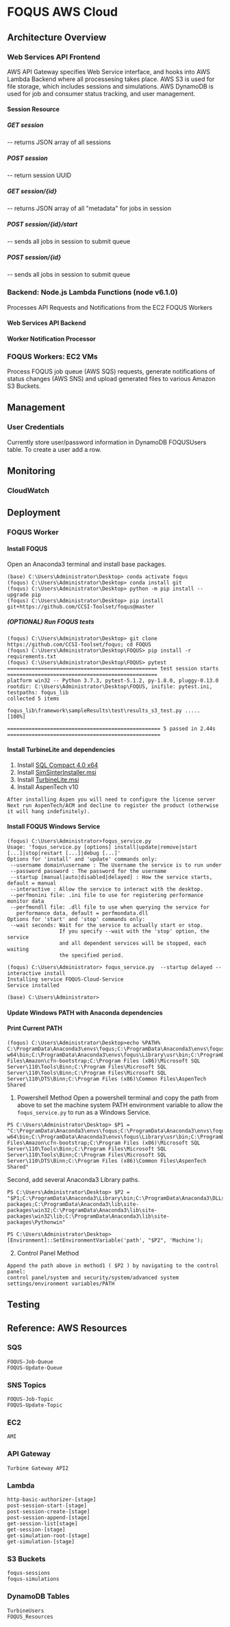 # FOQUS AWS Cloud

##  Architecture Overview
### Web Services API Frontend
AWS API Gateway specifies Web Service interface, and hooks into AWS Lambda Backend where all processesing takes place.
AWS S3 is used for file storage, which includes sessions and simulations.
AWS DynamoDB is used for job and consumer status tracking, and user management.

#### Session Resource
##### GET session
-- returns JSON array of all sessions
##### POST session
-- return session UUID
##### GET session/{id}
-- returns JSON array of all "metadata" for jobs in session
##### POST session/{id}/start
-- sends all jobs in session to submit queue
##### POST session/{id}
-- sends all jobs in session to submit queue

### Backend: Node.js Lambda Functions (node v6.1.0)
Processes API Requests and Notifications from the EC2 FOQUS Workers
#### Web Services API Backend
#### Worker Notification Processor

### FOQUS Workers: EC2 VMs
Process FOQUS job queue (AWS SQS) requests, generate notifications of status changes (AWS SNS) and upload generated files to various Amazon S3 Buckets.

## Management
### User Credentials
Currently store user/password information in DynamoDB FOQUSUsers table.  To create a user add a row.

## Monitoring
### CloudWatch

## Deployment
### FOQUS Worker
#### Install FOQUS
Open an Anaconda3 terminal and install base packages.
```
(base) C:\Users\Administrator\Desktop> conda activate foqus
(foqus) C:\Users\Administrator\Desktop> conda install git
(foqus) C:\Users\Administrator\Desktop> python -m pip install --upgrade pip
(foqus) C:\Users\Administrator\Desktop> pip install git+https://github.com/CCSI-Toolset/foqus@master
```
##### (OPTIONAL) Run FOQUS tests
```
(foqus) C:\Users\Administrator\Desktop> git clone https://github.com/CCSI-Toolset/foqus; cd FOQUS
(foqus) C:\Users\Administrator\Desktop\FOQUS> pip install -r requirements.txt
(foqus) C:\Users\Administrator\Desktop\FOQUS> pytest
================================================= test session starts =================================================
platform win32 -- Python 3.7.3, pytest-5.1.2, py-1.8.0, pluggy-0.13.0
rootdir: C:\Users\Administrator\Desktop\FOQUS, inifile: pytest.ini, testpaths: foqus_lib
collected 5 items

foqus_lib\framework\sampleResults\test\results_s3_test.py .....                                                  [100%]

================================================== 5 passed in 2.44s ==================================================
```
#### Install TurbineLite and dependencies
1. Install [SQL Compact 4.0 x64](https://www.microsoft.com/en-us/download/details.aspx?id=17876)
2. Install [SimSinterInstaller.msi](https://github.com/CCSI-Toolset/SimSinter/releases/download/2.0.0/SimSinterInstaller.msi)
3. Install [TurbineLite.msi](https://github.com/CCSI-Toolset/turb_sci_gate/releases/download/2.0.0/TurbineLite.msi)
4. Install AspenTech v10
```
After installing Aspen you will need to configure the license server
Next run AspenTech/ACM and decline to register the product (otherwise it will hang indefinitely).
```
#### Install FOQUS Windows Service
```
(foqus) C:\Users\Administrator>foqus_service.py
Usage: 'foqus_service.py [options] install|update|remove|start [...]|stop|restart [...]|debug [...]'
Options for 'install' and 'update' commands only:
 --username domain\username : The Username the service is to run under
 --password password : The password for the username
 --startup [manual|auto|disabled|delayed] : How the service starts, default = manual
 --interactive : Allow the service to interact with the desktop.
 --perfmonini file: .ini file to use for registering performance monitor data
 --perfmondll file: .dll file to use when querying the service for
   performance data, default = perfmondata.dll
Options for 'start' and 'stop' commands only:
 --wait seconds: Wait for the service to actually start or stop.
                 If you specify --wait with the 'stop' option, the service
                 and all dependent services will be stopped, each waiting
                 the specified period.

(foqus) C:\Users\Administrator> foqus_service.py  --startup delayed --interactive install
Installing service FOQUS-Cloud-Service
Service installed

(base) C:\Users\Administrator>
```
#### Update Windows PATH with Anaconda dependencies
#### Print Current PATH
```
(foqus) C:\Users\Administrator\Desktop>echo %PATH%
C:\ProgramData\Anaconda3\envs\foqus;C:\ProgramData\Anaconda3\envs\foqus\Library\mingw-w64\bin;C:\ProgramData\Anaconda3\envs\foqus\Library\usr\bin;C:\ProgramData\Anaconda3\envs\foqus\Library\bin;C:\ProgramData\Anaconda3\envs\foqus\Scripts;C:\ProgramData\Anaconda3\envs\foqus\bin;C:\ProgramData\Anaconda3\condabin;C:\Windows\system32;C:\Windows;C:\Windows\System32\Wbem;C:\Windows\System32\WindowsPowerShell\v1.0;C:\Windows\System32\WindowsPowerShell\v1.0;C:\Windows\System32\WindowsPowerShell\v1.0;C:\Program Files\Amazon\cfn-bootstrap;C:\Program Files (x86)\Microsoft SQL Server\110\Tools\Binn;C:\Program Files\Microsoft SQL Server\110\Tools\Binn;C:\Program Files\Microsoft SQL Server\110\DTS\Binn;C:\Program Files (x86)\Common Files\AspenTech Shared
```
1.  Powershell Method
Open a powershell terminal and copy the path from above to set the machine system PATH environment variable to allow the `foqus_service.py` to run as a Windows Service.
```
PS C:\Users\Administrator\Desktop> $P1 = "C:\ProgramData\Anaconda3\envs\foqus;C:\ProgramData\Anaconda3\envs\foqus\Library\mingw-w64\bin;C:\ProgramData\Anaconda3\envs\foqus\Library\usr\bin;C:\ProgramData\Anaconda3\envs\foqus\Library\bin;C:\ProgramData\Anaconda3\envs\foqus\Scripts;C:\ProgramData\Anaconda3\envs\foqus\bin;C:\ProgramData\Anaconda3\condabin;C:\Windows\system32;C:\Windows;C:\Windows\System32\Wbem;C:\Windows\System32\WindowsPowerShell\v1.0;C:\Windows\System32\WindowsPowerShell\v1.0;C:\Windows\System32\WindowsPowerShell\v1.0;C:\Program Files\Amazon\cfn-bootstrap;C:\Program Files (x86)\Microsoft SQL Server\110\Tools\Binn;C:\Program Files\Microsoft SQL Server\110\Tools\Binn;C:\Program Files\Microsoft SQL Server\110\DTS\Binn;C:\Program Files (x86)\Common Files\AspenTech Shared"
```
Second, add several Anaconda3 Library paths.
```
PS C:\Users\Administrator\Desktop> $P2 = "$P1;C:\ProgramData\Anaconda3\Library\bin;C:\ProgramData\Anaconda3\DLLs;C:\ProgramData\Anaconda3\lib;C:\ProgramData\Anaconda3;C:\ProgramData\Anaconda3\lib\site-packages;C:\ProgramData\Anaconda3\lib\site-packages\win32;C:\ProgramData\Anaconda3\lib\site-packages\win32\lib;C:\ProgramData\Anaconda3\lib\site-packages\Pythonwin"

PS C:\Users\Administrator\Desktop> [Environment]::SetEnvironmentVariable('path', "$P2", 'Machine');
```
2.  Control Panel Method
```
Append the path above in method1 ( $P2 ) by navigating to the control panel:
control panel/system and security/system/advanced system settings/environment variables/PATH
```
## Testing

## Reference: AWS Resources
### SQS
```
FOQUS-Job-Queue
FOQUS-Update-Queue
```
### SNS Topics
```
FOQUS-Job-Topic
FOQUS-Update-Topic
```
### EC2
```
AMI
```
### API Gateway
```
Turbine Gateway API2
```
### Lambda
```
http-basic-authorizer-[stage]
post-session-start-[stage]
post-session-create-[stage]
post-session-append-[stage]
get-session-list[stage]
get-session-[stage]
get-simulation-root-[stage]
get-simulation-[stage]
```
### S3 Buckets
```
foqus-sessions
foqus-simulations
```
### DynamoDB Tables
```
TurbineUsers
FOQUS_Resources
```

